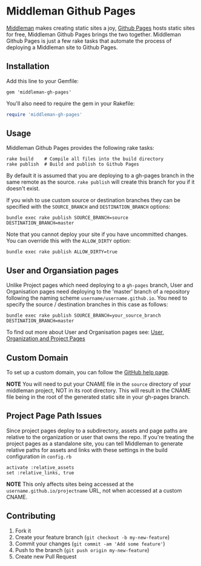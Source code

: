 # Middleman Github Pages

[Middleman](http://middlemanapp.com) makes creating static sites a joy, [Github 
Pages](http://pages.github.com) hosts static sites for free, Middleman Github 
Pages brings the two together. Middleman Github Pages is just a few rake tasks 
that automate the process of deploying a Middleman site to Github Pages.

## Installation

Add this line to your Gemfile:

```shell
gem 'middleman-gh-pages'
```

You'll also need to require the gem in your Rakefile:

```ruby
require 'middleman-gh-pages'
```

## Usage

Middleman Github Pages provides the following rake tasks:

```shell
rake build    # Compile all files into the build directory
rake publish  # Build and publish to Github Pages
```

By default it is assumed that you are deploying to a gh-pages branch in the same 
remote as the source. `rake publish` will create this branch for you if it 
doesn't exist.

If you wish to use custom source or destination branches they can be specified
with the `SOURCE_BRANCH` and `DESTINATION_BRANCH` options:

```shell
bundle exec rake publish SOURCE_BRANCH=source DESTINATION_BRANCH=master
```

Note that you cannot deploy your site if you have uncommitted changes. You can
override this with the `ALLOW_DIRTY` option:

```shell
bundle exec rake publish ALLOW_DIRTY=true
```

## User and Organsiation pages

Unlike Project pages which need deploying to a `gh-pages` branch, User and
Organisation pages need deploying to the 'master' branch of a repository
following the naming scheme `username/username.github.io`. You need to specify
the source / destination branches in this case as follows:

```shell
bundle exec rake publish SOURCE_BRANCH=your_source_branch DESTINATION_BRANCH=master
```

To find out more about User and Organisation pages see:
[User, Organization and Project Pages](https://help.github.com/articles/user-organization-and-project-pages)

## Custom Domain

To set up a custom domain, you can follow the [GitHub help page](https://help.github.com/articles/setting-up-a-custom-domain-with-pages).

__NOTE__ You will need to put your CNAME file in the `source` directory of your middleman project, NOT in its root directory. This will result in the CNAME file being in the root of the generated static site in your gh-pages branch.

## Project Page Path Issues

Since project pages deploy to a subdirectory, assets and page paths are relative to the organization or user that owns the repo. If you're treating the project pages as a standalone site, you can tell Middleman to generate relative paths for assets and links with these settings in the build configuration in `config.rb`

    activate :relative_assets
    set :relative_links, true

__NOTE__ This only affects sites being accessed at the `username.github.io/projectname` URL, not when accessed at a custom CNAME.

## Contributing

1. Fork it
2. Create your feature branch (`git checkout -b my-new-feature`)
3. Commit your changes (`git commit -am 'Add some feature'`)
4. Push to the branch (`git push origin my-new-feature`)
5. Create new Pull Request
